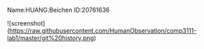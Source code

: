 Name:HUANG.Beichen 
ID:20761636

![screenshot]
(https://raw.githubusercontent.com/HumanObservation/comp3111-lab1/master/git%20history.png)
